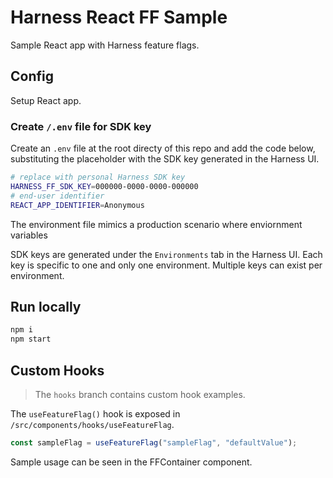 # Harness React FF Sample

Sample React app with Harness feature flags.

## Config

Setup React app.

### Create `/.env` file for SDK key

Create an `.env` file at the root directy of this repo and add the code below, substituting the placeholder with the SDK key generated in the Harness UI.

```bash
# replace with personal Harness SDK key
HARNESS_FF_SDK_KEY=000000-0000-0000-000000
# end-user identifier
REACT_APP_IDENTIFIER=Anonymous
```

The environment file mimics a production scenario where enviornment variables

SDK keys are generated under the `Environments` tab in the Harness UI. Each key is specific to one and only one environment. Multiple keys can exist per environment.

## Run locally

```bash
npm i
npm start
```

## Custom Hooks

> The `hooks` branch contains custom hook examples.

The `useFeatureFlag()` hook is exposed in `/src/components/hooks/useFeatureFlag`.

```js
const sampleFlag = useFeatureFlag("sampleFlag", "defaultValue");
```

Sample usage can be seen in the FFContainer component.
